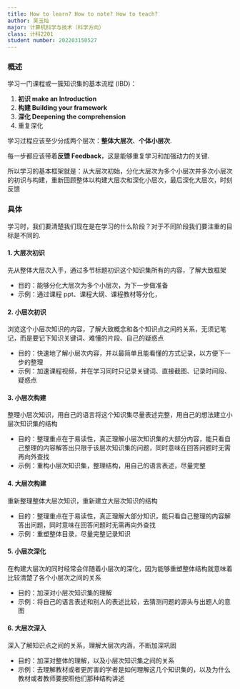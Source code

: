 ```yaml
---
title: How to learn? How to note? How to teach?
author: 吴玉灿
major: 计算机科学与技术（科学方向）
class: 计科2201
student number: 202203150527
---
```


### 概述

学习一门课程或一簇知识集的基本流程 (IBD)：

1. **初识 make an Introduction**
2. **构建 Building your framework**
3. **深化 Deepening the comprehension**
4. 重复深化

学习过程应该至少分成两个层次：**整体大层次**、**个体小层次**.

每一步都应该带着**反馈 Feedback**，这是能够重复学习和加强动力的关键.

所以学习的基本框架就是：从大层次初始，分化大层次为多个小层次并多次小层次的初识与构建，重新回顾整体以构建大层次和深化小层次，最后深化大层次，时刻反馈

### 具体

学习时，我们要清楚我们现在是在学习的什么阶段？对于不同阶段我们要注重的目标是不同的.

#### 1. 大层次初识

先从整体大层次入手，通过多节标题初识这个知识集所有的内容，了解大致框架

- 目的：能够分化大层次为多个小层次，为下一步做准备
- 示例：通过课程 ppt、课程大纲、课程教材等分化，

#### 2. 小层次初识

浏览这个小层次知识的内容，了解大致概念和各个知识点之间的关系，无须记笔记，而是要记下知识关键词、难懂的片段、自己的疑惑点

- 目的：快速地了解小层次内容，并以最简单且能看懂的方式记录，以方便下一步的整理
- 示例：加速课程视频，并在学习同时只记录关键词、直接截图、记录时间段、疑惑点

#### 3. 小层次构建

整理小层次知识，用自己的语言将这个知识集尽量表述完整，用自己的想法建立小层次知识集的结构

- 目的：整理重点在于易读性，真正理解小层次知识集的大部分内容，能只看自己整理的内容解答出只限于该层次知识集的问题，同时意味在回答问题时无需再向外查找
- 示例：重构小层次知识集，整理结构，用自己的语言表述，尽量完整

#### 4. 大层次构建

重新整理整体大层次知识，重新建立大层次知识的结构

- 目的：整理重点在于易读性，真正理解大部分知识，能只看自己整理的内容解答出问题，同时意味在回答问题时无需再向外查找
- 示例：重塑整体目录，尽量完整记录知识

#### 5. 小层次深化

在构建大层次的同时经常会伴随着小层次的深化，因为能够重塑整体结构就意味着比较清楚了各个小层次之间的关系

- 目的：加深对小层次知识集的理解
- 示例：将自己的语言表述和别人的表述比较，去猜测问题的源头与出题人的意图

#### 6. 大层次深入

深入了解知识点之间的关系，理解大层次内涵，不断加深巩固

- 目的：加深对整体的理解，以及小层次知识集之间的关系
- 示例：去理解教材或者更厉害的学者是如何理解这几个知识集的，以及为什么教材或者教师要按照他们那种结构讲述
